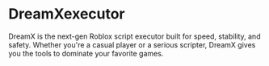 # DreamXexecutor
DreamX is the next-gen Roblox script executor built for speed, stability, and safety. Whether you're a casual player or a serious scripter, DreamX gives you the tools to dominate your favorite games.
